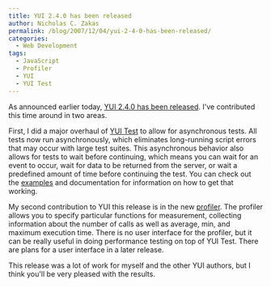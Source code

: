```yaml
---
title: YUI 2.4.0 has been released
author: Nicholas C. Zakas
permalink: /blog/2007/12/04/yui-2-4-0-has-been-released/
categories:
  - Web Development
tags:
  - JavaScript
  - Profiler
  - YUI
  - YUI Test
---
```

As announced earlier today, <a title="YUI 2.4.0 Released" rel="external" href="http://yuiblog.com/blog/2007/12/04/yuii-240/">YUI 2.4.0 has been released</a>. I've contributed this time around in two areas.

First, I did a major overhaul of <a title="YUI Test" rel="external" href="http://developer.yahoo.com/yui/yuitest/">YUI Test</a> to allow for asynchronous tests. All tests now run asynchronously, which eliminates long-running script errors that may occur with large test suites. This asynchronous behavior also allows for tests to wait before continuing, which means you can wait for an event to occur, wait for data to be returned from the server, or wait a predefined amount of time before continuing the test. You can check out the <a title="YUI Test Examples" rel="external" href="http://developer.yahoo.com/yui/examples/yuitest/">examples</a> and documentation for information on how to get that working.

My second contribution to YUI this release is in the new <a title="Profiler" rel="external" href="http://developer.yahoo.com/yui/profiler/">profiler</a>. The profiler allows you to specify particular functions for measurement, collecting information about the number of calls as well as average, min, and maximum execution time. There is no user interface for the profiler, but it can be really useful in doing performance testing on top of YUI Test. There are plans for a user interface in a later release.

This release was a lot of work for myself and the other YUI authors, but I think you'll be very pleased with the results.
